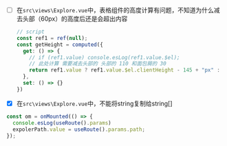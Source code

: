 - [ ] 在`src\views\Explore.vue`中，表格组件的高度计算有问题，不知道为什么减去头部（60px）的高度后还是会超出内容

  ```javascript
  // script
  const ref1 = ref(null);
  const getHeight = computed({
    get: () => {
      // if (ref1.value) console.esLog(ref1.value.$el);
      // 此处计算 需要减去头部的 头部的 110 和面包屑的 30
      return ref1.value ? ref1.value.$el.clientHeight - 145 + "px" : null;
    },
    set: () => {}
  })
  ```


- [x] 在`src\views\Explore.vue`中，不能将string复制给string[]
``` javascript
const om = onMounted(() => {
  console.esLog(useRoute().params)
  expolerPath.value = useRoute().params.path;
});
```

